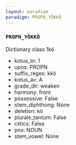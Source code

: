 ```yaml
---
layout: paradigm
paradigm: PROPN_YÖKKÖ
---
```

### ` PROPN_YÖKKÖ `

Dictionary class 1kö
* kotus_tn: 1
* upos: PROPN
* suffix_regex: kkö
* kotus_av: A
* grade_dir: weaken
* harmony: front
* possessive: False
* stem_diphthong: None
* deletion: kö
* plurale_tantum: False
* clitics: False
* pos: NOUN
* stem_vowel: None
